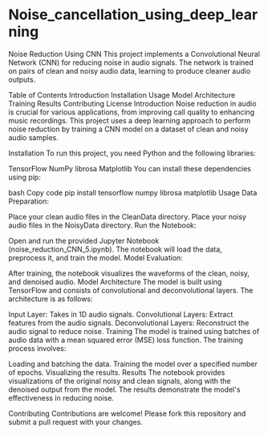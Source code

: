 # Noise_cancellation_using_deep_learning
Noise Reduction Using CNN
This project implements a Convolutional Neural Network (CNN) for reducing noise in audio signals. The network is trained on pairs of clean and noisy audio data, learning to produce cleaner audio outputs.

Table of Contents
Introduction
Installation
Usage
Model Architecture
Training
Results
Contributing
License
Introduction
Noise reduction in audio is crucial for various applications, from improving call quality to enhancing music recordings. This project uses a deep learning approach to perform noise reduction by training a CNN model on a dataset of clean and noisy audio samples.

Installation
To run this project, you need Python and the following libraries:

TensorFlow
NumPy
librosa
Matplotlib
You can install these dependencies using pip:

bash
Copy code
pip install tensorflow numpy librosa matplotlib
Usage
Data Preparation:

Place your clean audio files in the CleanData directory.
Place your noisy audio files in the NoisyData directory.
Run the Notebook:

Open and run the provided Jupyter Notebook (noise_reduction_CNN_5.ipynb).
The notebook will load the data, preprocess it, and train the model.
Model Evaluation:

After training, the notebook visualizes the waveforms of the clean, noisy, and denoised audio.
Model Architecture
The model is built using TensorFlow and consists of convolutional and deconvolutional layers. The architecture is as follows:

Input Layer: Takes in 1D audio signals.
Convolutional Layers: Extract features from the audio signals.
Deconvolutional Layers: Reconstruct the audio signal to reduce noise.
Training
The model is trained using batches of audio data with a mean squared error (MSE) loss function. The training process involves:

Loading and batching the data.
Training the model over a specified number of epochs.
Visualizing the results.
Results
The notebook provides visualizations of the original noisy and clean signals, along with the denoised output from the model. The results demonstrate the model's effectiveness in reducing noise.

Contributing
Contributions are welcome! Please fork this repository and submit a pull request with your changes.
